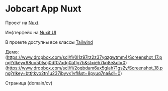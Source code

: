 # Jobcart App Nuxt

Проект на [Nuxt](https://nuxt.com/docs/getting-started/introduction).

Инфтерфейс на [Nuxit UI](https://ui.nuxt.com/components/app)

В проекте доступны все классы [Tailwind](https://tailwindcss.com/docs/installation/using-vite)

Демо:
(https://www.dropbox.com/scl/fi/0l1z97rz2z37yqzgwtmm4/Screenshot_17.png?rlkey=98uo50lsnj0df07xdg0aflg7h&st=ieh7kq8e&dl=0)
(https://www.dropbox.com/scl/fi/2oqbdam6ax5glah71gs2y/Screenshot_18.png?rlkey=bttjtkvo2tn1u237ibyvx1vfl&st=8pyuq7na&dl=0)

Страница (domain/cv)

```

